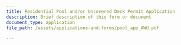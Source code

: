 ```yaml
---
title: Residential Pool and/or Uncovered Deck Permit Application
description: Brief description of this form or document
document_type: application
file_path: /assets/applications-and-forms/pool_app_AWU.pdf

---
```


